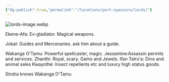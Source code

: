 ```yaml
---
{"dg-publish":true,"permalink":"/locations/port-nyanzaru/lords/"}
---
```


![lords-image.webp](/img/user/Locations/Port%20Nyanzaru/lords-image.webp)

Ekene-Afa: Ex-gladiator. Magical weapons. 

Jobal: Guides and Mercenaries. ask him about a guide.

Wakanga O'Tamu: Powerful spellcaster, magic.
Jessamine:Assassin permits and services.
Zhanthi: Royal, scary. Gems and Jewels. 
Ifan Talro'a: Dino and animal sales
Kwayothé:  Insect repellents etc and luxury high status goods.

Sindra knows Wakanga O'Tamu 